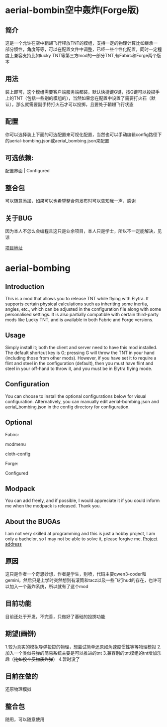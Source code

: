 # aerial-bombin空中轰炸(Forge版)
## 简介
这是一个允许在空中鞘翅飞行释放TNT的模组，支持一定的物理计算比如继承一部分惯性，角度等等，可以在配置文件中调整，已经一些个性化配置，同时一定程度上兼容支持比如lucky TNT等第三方mod的一部分TNT,有Fabirc和Forge两个版本

## 用法
装上即可，这个模组需要客户端服务端都装，默认快捷键G键，按G键可以投掷手上的TNT（包括一些别的模组的），当然如果您在配置中设置了需要打火石（默认），那么就需要副手持打火石才可以投掷，且要处于鞘翅飞行状态

## 配置
你可以选择装上下面的可选配置来可视化配置，当然也可以手动编辑config路径下的aerial-bombing.json或aerial_bombing.json来配置

## 可选依赖:

配置界面  |  Configured


## 整合包
可以随意添加，如果可以也希望整合包发布时可以告知我一声，感谢

## 关于BUG
因为本人不怎么会编程且这只是业余项目，本人只是学士，所以不一定能解决，见谅

[项目地址](https://github.com/luckfun233)

# aerial-bombing

## Introduction

This is a mod that allows you to release TNT while flying with Elytra. It supports certain physical calculations such as inheriting some inertia, angles, etc., which can be adjusted in the configuration file along with some personalised settings. It is also partially compatible with certain third-party mods like Lucky TNT, and is available in both Fabric and Forge versions.

## Usage

Simply install it; both the client and server need to have this mod installed. The default shortcut key is G; pressing G will throw the TNT in your hand (including those from other mods). However, if you have set it to require a flint and steel in the configuration (default), then you must have flint and steel in your off-hand to throw it, and you must be in Elytra flying mode.

## Configuration
You can choose to install the optional configurations below for visual configuration. Alternatively, you can manually edit aerial-bombing.json and aerial_bombing.json in the config directory for configuration.

## Optional 
Fabirc:

modmenu

cloth-config

Forge:

Configured

## Modpack
You can add freely, and if possible, I would appreciate it if you could inform me when the modpack is released. Thank you.

## About the BUGAs 
I am not very skilled at programming and this is just a hobby project, I am only a bachelor, so I may not be able to solve it, please forgive me.
[Project address](https://github.com/luckfun233)
## 原因
这只是作者一个奇思妙想，作者是学生，别喷，代码主要qwen3-coder和gemini，然后只是上学时突然想到有滚筒和tacz以及一些飞行hud的存在，也许可以加入一个轰炸系统，所以就有了这个mod
## 目前功能
目前还处于开发，不完善，只做好了基础的投掷功能
## 期望(~~画饼~~)
1.较为真实的模拟导弹投掷的物理，想尝试简单还原如角速度惯性等等物理模拟
2.加入一个类似导弹的简易系统主要是可以推进的tnt
3.兼容别的tnt模组的tnt增加乐趣（~~比如投个反物质炸弹~~）
4.暂时没了
## 目前在做的
还原物理模拟
## 整合包
随用，可以随意使用
